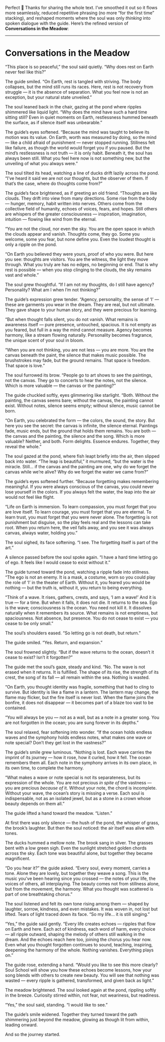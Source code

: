 Perfect 🌿 Thanks for sharing the whole text. I’ve smoothed it out so it flows more seamlessly, reduced repetitive phrasing (no more “for the first time” stacking), and reshaped moments where the soul was only *thinking* into spoken dialogue with the guide. Here’s the refined version of **Conversations in the Meadow**:

---

# Conversations in the Meadow

“This place is so peaceful,” the soul said quietly. “Why does rest on Earth never feel like this?”

The guide smiled. “On Earth, rest is tangled with striving. The body collapses, but the mind still runs its races. Here, rest is not recovery from struggle — it is the absence of separation. What you feel now is not an exception, but your natural state unveiled.”

The soul leaned back in the chair, gazing at the pond where ripples shimmered like liquid light. “Why does the mind have such a hard time sitting still? Even in quiet moments on Earth, restlessness hummed beneath the surface, as if silence itself was unbearable.”

The guide’s eyes softened. “Because the mind was taught to believe its motion was its value. On Earth, worth was measured by doing, so the mind — like a child afraid of punishment — never stopped running. Stillness felt like failure, as though the world would forget you if you paused. But the mind’s restlessness is not truth — it is only habit. Beneath it, the soul has always been still. What you feel here now is not something new, but the unveiling of what you always were.”

The soul tilted its head, watching a line of ducks drift lazily across the pond. “I’ve heard it said we are not our thoughts, but the observer of them. If that’s the case, where do thoughts come from?”

The guide’s face brightened, as if greeting an old friend. “Thoughts are like clouds. They drift into view from many directions. Some rise from the body — hunger, memory, habit written into nerves. Others come from the collective field of humanity, echoes of voices, fears, and hopes. Still others are whispers of the greater consciousness — inspiration, imagination, intuition — flowing like wind from the eternal.

“You are not the cloud, nor even the sky. You are the open space in which the clouds appear and vanish. Thoughts come, they go. Some you welcome, some you fear, but none define you. Even the loudest thought is only a ripple on the pond.

“On Earth you believed they were yours, proof of who you were. But here you see: thoughts are visitors. You are the witness, the light they move through. What you truly are has no edges, no beginning or end. That is why rest is possible — when you stop clinging to the clouds, the sky remains vast and whole.”

The soul grew thoughtful. “If I am not my thoughts, do I still have agency? Personality? What am I when I’m not thinking?”

The guide’s expression grew tender. “Agency, personality, the sense of ‘I’ — these are garments you wear in the dream. They are real, but not ultimate. They gave shape to your human story, and they were precious for learning.

“But when thought falls silent, you do not vanish. What remains is awareness itself — pure presence, untouched, spacious. It is not empty as you feared, but full in a way the mind cannot measure. Agency becomes harmony, like a stream flowing naturally. Personality becomes fragrance, the unique scent of your soul in bloom.

“When you are not thinking, you are not less — you are more. You are the canvas beneath the paint, the silence that makes music possible. The brushstrokes may fade, but the ground remains. That space is freedom. That space is love.”

The soul furrowed its brow. “People go to art shows to see the paintings, not the canvas. They go to concerts to hear the notes, not the silence. Which is more valuable — the canvas or the painting?”

The guide chuckled softly, eyes glimmering like starlight. “Both. Without the painting, the canvas seems bare; without the canvas, the painting cannot exist. Without notes, silence seems empty; without silence, music cannot be born.

“On Earth, you celebrated the form — the colors, the sound, the story. But here you see the secret: the canvas is infinite, the silence eternal. Paintings fade, music ends, but the ground that holds them remains. You are both — the canvas and the painting, the silence and the song. Which is more valuable? Neither, and both. Form delights. Essence endures. Together, they reveal the whole.”

The soul gazed at the pond, where fish leapt briefly into the air, then slipped back into water. “The leap is beautiful,” it murmured, “but the water is the miracle. Still… if the canvas and the painting are one, why do we forget the canvas while we’re alive? Why do we forget the water we came from?”

The guide’s eyes softened further. “Because forgetting makes remembering meaningful. If you were always conscious of the canvas, you could never lose yourself in the colors. If you always felt the water, the leap into the air would not feel like flight.

“Life on Earth is immersion. To learn compassion, you must forget that you are love itself. To learn courage, you must forget that you are eternal. To learn trust, you must forget that you were never alone. The forgetting is not punishment but disguise, so the play feels real and the lessons can take root. When you return here, the veil falls away, and you see it was always canvas, always water, holding you.”

The soul sighed, its face softening. “I see. The forgetting itself is part of the art.”

A silence passed before the soul spoke again. “I have a hard time letting go of ego. It feels like I would cease to exist without it.”

The guide turned toward the pond, watching a ripple fade into stillness. “The ego is not an enemy. It is a mask, a costume, worn so you could play the role of ‘I’ in the theater of Earth. Without it, you feared you would be nothing — but the truth is, without it, you return to being everything.

“Think of a wave. It rises, gathers, crests, and says, ‘I am a wave!’ And it is true — for a time. But when it falls, it does not die. It returns to the sea. Ego is the wave; consciousness is the ocean. You need not kill it. It dissolves naturally when it remembers its source. What remains is not emptiness, but spaciousness. Not absence, but presence. You do not cease to exist — you cease to be only small.”

The soul’s shoulders eased. “So letting go is not death, but return.”

The guide smiled. “Yes. Return, and expansion.”

The soul frowned slightly. “But if the wave returns to the ocean, doesn’t it cease to exist? Isn’t it forgotten?”

The guide met the soul’s gaze, steady and kind. “No. The wave is not erased when it returns. It is fulfilled. The shape of its rise, the strength of its crest, the song of its fall — all remain within the sea. Nothing is wasted.

“On Earth, you thought identity was fragile, something that had to cling to survive. But identity is like a flame in a lantern. The lantern may change, the flame may flicker, but the fire itself is never lost. When the flame joins the bonfire, it does not disappear — it becomes part of a blaze too vast to be contained.

“You will always be you — not as a wall, but as a note in a greater song. You are not forgotten in the ocean; you are sung forever in its depths.”

The soul relaxed, fear softening into wonder. “If the ocean holds endless waves and the symphony holds endless notes, what makes one wave or note special? Don’t they get lost in the vastness?”

The guide’s smile grew luminous. “Nothing is lost. Each wave carries the imprint of its journey — how it rose, how it curled, how it fell. The ocean remembers them all. Each note in the symphony arrives in its own place, in its own time, to complete the harmony.

“What makes a wave or note special is not its separateness, but its expression of the whole. You are not precious *in spite of* the vastness — you are precious *because of* it. Without your note, the chord is incomplete. Without your wave, the ocean’s story is missing a verse. Each soul is indispensable, not as an isolated jewel, but as a stone in a crown whose beauty depends on them all.”

The guide lifted a hand toward the meadow. “Listen.”

At first there was only silence — the hush of the pond, the whisper of grass, the brook’s laughter. But then the soul noticed: the air itself was alive with tones.

The ducks hummed a mellow note. The brook sang in silver. The grasses bent with a low green sigh. Even the sunlight stretched golden chords across the sky. Each tone was beautiful alone, but together they became magnificent.

“Do you hear it?” the guide asked. “Every soul, every moment, carries a tone. Alone they are lovely, but together they weave a song. This is the music you’ve been hearing since you crossed — the notes of your life, the voices of others, all interplaying. The beauty comes not from stillness alone, but from the movement, the harmony. What you thought was scattered is part of one breathtaking chorus.”

The soul listened and felt its own tone rising among them — shaped by laughter, sorrow, kindness, and even mistakes. It was woven in, not lost but lifted. Tears of light traced down its face. “So my life… it is still singing.”

“Yes,” the guide said gently. “Every life creates echoes — ripples that flow on Earth and here. Each act of kindness, each word of harm, every choice — all ripple outward, shaping the melody of others still walking in the dream. And the echoes reach here too, joining the chorus you hear now. Even what you thought forgotten continues to sound, teaching, inspiring, deepening the harmony of the whole. Nothing vanishes. Everything plays on.”

The guide rose, extending a hand. “Would you like to see this more clearly? Soul School will show you how these echoes become lessons, how your song blends with others to create new beauty. You will see that nothing was wasted — every ripple is gathered, transformed, and given back as light.”

The meadow brightened. The soul looked again at the pond, rippling softly in the breeze. Curiosity stirred within, not fear, not weariness, but readiness.

“Yes,” the soul said, standing. “I would like to see.”

The guide’s smile widened. Together they turned toward the path shimmering just beyond the meadow, glowing as though lit from within, leading onward.

And so the journey started.
